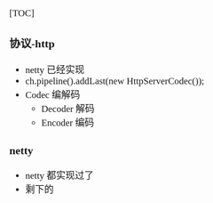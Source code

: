 <span  style="font-family: Simsun,serif; font-size: 17px; ">

[TOC]

### 协议-http

- netty 已经实现
- ch.pipeline().addLast(new HttpServerCodec());
- Codec 编解码
    - Decoder 解码
    - Encoder 编码

### netty

- netty 都实现过了
- 剩下的

</span>